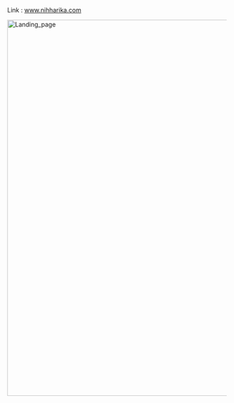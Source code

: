 Link : www.nihharika.com


<img width="1512" height="863" alt="Landing_page" src="https://github.com/user-attachments/assets/8102ea31-e639-46c7-9050-65d11aad620a" />

